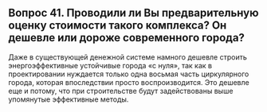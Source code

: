 ## Вопрос 41. Проводили ли Вы предварительную оценку стоимости такого комплекса? Он дешевле или дороже современного города?

Даже в существующей денежной системе намного дешевле строить энергоэффективные устойчивые города «с нуля», так как в проектировании нуждается только одна восьмая часть циркулярного города, которая впоследствии просто воспроизводится. Это дешевле еще и потому, что при строительстве будут задействованы выше упомянутые эффективные методы.